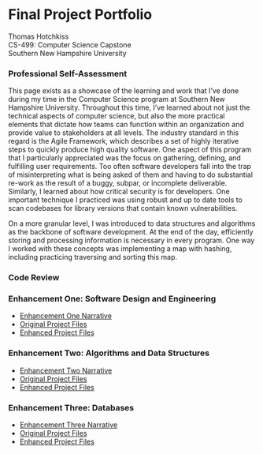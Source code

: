 # Final Project Portfolio
Thomas Hotchkiss  
CS-499: Computer Science Capstone  
Southern New Hampshire University

### Professional Self-Assessment
This page exists as a showcase of the learning and work that I’ve done during my time in the Computer Science program at Southern New Hampshire University.  Throughout this time, I’ve learned about not just the technical aspects of computer science, but also the more practical elements that dictate how teams can function within an organization and provide value to stakeholders at all levels.  The industry standard in this regard is the Agile Framework, which describes a set of highly iterative steps to quickly produce high quality software.  One aspect of this program that I particularly appreciated was the focus on gathering, defining, and fulfilling user requirements.  Too often software developers fall into the trap of misinterpreting what is being asked of them and having to do substantial re-work as the result of a buggy, subpar, or incomplete deliverable.  Similarly, I learned about how critical security is for developers.  One important technique I practiced was using robust and up to date tools to scan codebases for library versions that contain known vulnerabilities. 

On a more granular level, I was introduced to data structures and algorithms as the backbone of software development.  At the end of the day, efficiently storing and processing information is necessary in every program.  One way I worked with these concepts was implementing a map with hashing, including practicing traversing and sorting this map.


### Code Review


### Enhancement One: Software Design and Engineering
- [Enhancement One Narrative](EnhancementOne/NarrativeOne.md)
- [Original Project Files](https://github.com/Tomhotch1/Tomhotch1.github.io/tree/main/EnhancementOne/Original%20Project%20Files)
- [Enhanced Project Files](https://github.com/Tomhotch1/Tomhotch1.github.io/tree/main/EnhancementOne/Enhanced%20Files)


### Enhancement Two: Algorithms and Data Structures
- [Enhancement Two Narrative](EnhancementTwo/NarrativeTwo.md)
- [Original Project Files](https://github.com/Tomhotch1/Tomhotch1.github.io/tree/main/EnhancementTwo/Original%20Project%20Files)
- [Enhanced Project Files](https://github.com/Tomhotch1/Tomhotch1.github.io/tree/main/EnhancementTwo/Enhanced%20Files)


### Enhancement Three: Databases
- [Enhancement Three Narrative](EnhancementThree/NarrativeThree.md)
- [Original Project Files](https://github.com/Tomhotch1/Tomhotch1.github.io/tree/main/EnhancementThree/Original%20Project%20Files)
- [Enhanced Project Files](https://github.com/Tomhotch1/Tomhotch1.github.io/tree/main/EnhancementThree/Enhanced%20Files)
